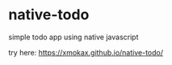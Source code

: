 # native-todo

simple todo app using native javascript

try here: https://xmokax.github.io/native-todo/
